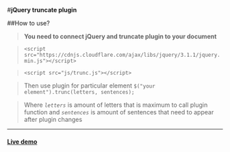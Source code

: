 #**jQuery truncate plugin**





##How to use?

>**You need to connect jQuery and truncate plugin to your document**

> ```<script src="https://cdnjs.cloudflare.com/ajax/libs/jquery/3.1.1/jquery.min.js"></script>```
 
>  ```<script src="js/trunc.js"></script>```
  
> Then use plugin for particular element
>`$("your element").trunc(letters, sentences);`

>Where *`letters`* is amount of letters that is maximum to call plugin function and *`sentences`* is amount of sentences that need to appear after plugin changes

___
#### [<i class="icon-eye"></i>Live demo ](https://bohdanbirdie.github.io/jQuery-homework/task2/index)

